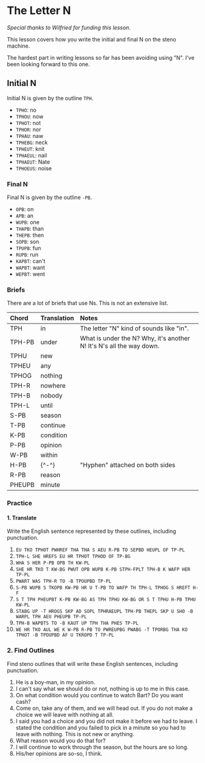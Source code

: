 # The Letter N

_Special thanks to Wilfried for funding this lesson._

This lesson covers how you write the initial and final N on the steno machine.

The hardest part in writing lessons so far has been avoiding using "N". I've been looking forward to this one.

## Initial N

Initial N is given by the outline `TPH`.

* `TPHO`: no
* `TPHOU`: now
* `TPHOT`: not
* `TPHOR`: nor
* `TPHAU`: naw
* `TPHEBG`: neck
* `TPHEUT`: knit
* `TPHAEUL`: nail
* `TPHAEUT`: Nate
* `TPHOEUS`: noise

### Final N

Final N is given by the outline `-PB`.

* `OPB`: on
* `APB`: an
* `WUPB`: one
* `THAPB`: than
* `THEPB`: then
* `SOPB`: son
* `TPUPB`: fun
* `RUPB`: run
* `KAPBT`: can't
* `WAPBT`: want
* `WEPBT`: went

### Briefs

There are a lot of briefs that use Ns. This is not an extensive list.

| Chord | Translation | Notes |
| :--- | :--- | :--- |
| TPH | in | The letter "N" kind of sounds like "in". |
| TPH-PB | under | What is under the N? Why, it's another N! It's N's all the way down. |
| TPHU | new |  |
| TPHEU | any |  |
| TPHOG | nothing |  |
| TPH-R | nowhere |  |
| TPH-B | nobody |  |
| TPH-L | until |  |
| S-PB | season |  |
| T-PB | continue |  |
| K-PB | condition |  |
| P-PB | opinion |  |
| W-PB | within |  |
| H-PB | {^-^} | "Hyphen" attached on both sides |
| R-PB | reason |  |
| PHEUPB | minute |  |

### Practice

#### 1. Translate

Write the English sentence represented by these outlines, including punctuation.

1. `EU TKO TPHOT PWHREF THA THA S AEU R-PB TO SEPBD HEUPL OF TP-PL`
2. `TPH-L SHE HREFS EU HR TPHOT TPHOD OF TP-BG`
3. `WHA S HER P-PB OPB TH KW-PL`
4. `SHE HR TKO T KW-BG PWUT OPB WUPB K-PB STPH-FPLT TPH-B K WAFP HER TP-PL`
5. `PWART WAS TPH-R TO -B TPOUPBD TP-PL`
6. `S-PB WUPB S TKOPB KW-PB HR U T-PB TO WAFP TH TPH-L TPHOG S HREFT H-F`
7. `S T TPH PHEUPBT K-PB KW-BG AS TPH TPHU KW-BG OR S T TPHU H-PB TPHU KW-PL`
8. `STABG UP -T HROGS SKP AD SOPL TPHRAEUPL TPH-PB THEPL SKP U SHO -B WARPL TPH AEU PHEUPB TP-PL`
9. `TPH-B WAPBTS TO -B KAUT UP TPH THA PHES TP-PL`
10. `WE HR TKO AUL WE K W-PB R-PB TO PWREUPBG PWABG -T TPORBG THA KO TPHOT -B TPOUPBD AF U TKROPD T TP-PL`

### 2. Find Outlines

Find steno outlines that will write these English sentences, including punctuation.

1. He is a boy-man, in my opinion.
2. I can't say what we should do or not, nothing is up to me in this case.
3. On what condition would you continue to watch Bart? Do you want cash?
4. Come on, take any of them, and we will head out. If you do not make a choice we will leave with nothing at all.
5. I said you had a choice and you did not make it before we had to leave. I stated the condition and you failed to pick in a minute so you had to leave with nothing. This is not new or anything.
6. What reason would you do that for?
7. I will continue to work through the season, but the hours are so long.
8. His/her opinions are so-so, I think.



